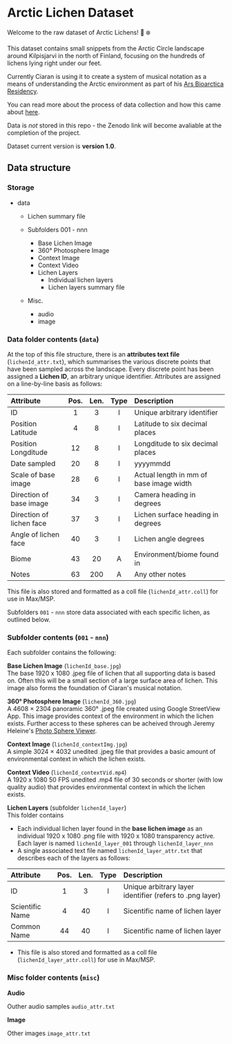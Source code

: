 # Arctic Lichen Dataset 

Welcome to the raw dataset of Arctic Lichens! :seedling: :snowflake:

This dataset contains small snippets from the Arctic Circle landscape around Kilpisjarvi in the north of Finland, focusing on the hundreds of lichens lying right under our feet.

Currently Ciaran is using it to create a system of musical notation as a means of understanding the Arctic environment as part of his [Ars Bioarctica Residency](https://bioartsociety.fi/projects/ars-bioarctica).

You can read more about the process of data collection and how this came about [here](www.ciaranframe.com/blog/arctic1).

Data is *not* stored in this repo - the Zenodo link will become avaliable at the completion of the project.

Dataset current version is **version 1.0**.


## Data structure

### Storage

- data
    - Lichen summary file 
   
    - Subfolders 001 - nnn
	    - Base Lichen Image
	    - 360° Photosphere Image
	    - Context Image
	    - Context Video
	    - Lichen Layers
		    - Individual lichen layers
		    - Lichen layers summary file <br />
    - Misc.
        - audio
        - image


### Data folder contents (`data`)

At the top of this file structure, there is an **attributes text file** (`lichenId_attr.txt`), which summarises the various discrete points that have been sampled across the landscape. Every discrete point has been assigned a **Lichen ID**, an arbitrary unique identifier. Attributes are assigned on a line-by-line basis as follows:<br />

| Attribute     | Pos.         | Len.|Type|Description |
|:------------- |:------:| :-----:| :-----:|:-------------|
|ID | 1 | 3 | I| Unique arbitrary identifier
| Position Latitude | 4 | 8 | I| Latitude to six decimal places
| Position Longditude | 12 | 8 | I| Longditude to six decimal places
| Date sampled | 20 | 8 | I| yyyymmdd
| Scale of base image  | 28 |  6 | I | Actual length in mm of base image width
| Direction of base image  | 34 |  3 | I | Camera heading in degrees
| Direction of lichen face  | 37 |  3 | I | Lichen surface heading in degrees
| Angle of lichen face  | 40 |  3 | I | Lichen angle degrees
| Biome | 43 | 20 | A| Environment/biome found in
| Notes | 63 | 200 | A| Any other notes


This file is also stored and formatted as a coll file (`lichenId_attr.coll`) for use in Max/MSP.

Subfolders `001` - `nnn` store data associated with each specific lichen, as outlined below.

### Subfolder contents (`001` - `nnn`)

Each subfolder contains the following:

**Base Lichen Image** (`lichenId_base.jpg`) <br />
The base 1920 x 1080 .jpeg file of lichen that all supporting data is based on. Often this will be a small section of a large surface area of lichen. This image also forms the foundation of Ciaran's musical notation.

**360° Photosphere Image** (`lichenId_360.jpg`) <br />
A 4608 × 2304 panoramic 360°  .jpeg file created using Google StreetView App. This image provides context of the environment in which the lichen exists. Further access to these spheres can be acheived through Jeremy Heleine's [Photo Sphere Viewer](https://github.com/JeremyHeleine/Photo-Sphere-Viewer).

**Context Image** (`lichenId_contextImg.jpg`) <br />
A simple 3024 × 4032 unedited .jpeg file that provides a basic amount of environmental context in which the lichen exists.

**Context Video** (`lichenId_contextVid.mp4`) <br />
A 1920 x 1080 50 FPS unedited .mp4 file of 30 seconds or shorter (with low quality audio) that provides environmental context in which the lichen exists.

**Lichen Layers** (subfolder `lichenId_layer`) <br />
This folder contains
 
* Each individual lichen layer found in the **base lichen image** as an individual 1920 x 1080 .png file with 1920 x 1080 transparency active. Each layer is named `lichenId_layer_001` through `lichenId_layer_nnn` 
* A single associated text file named `lichenId_layer_attr.txt` that describes each of the layers as follows:

| Attribute     | Pos.         | Len.|Type|Description |
|:------------- |:------:| :-----:| :-----:|:-------------|
|ID | 1 | 3 | I| Unique arbitrary layer identifier (refers to .png layer)
| Scientific Name | 4 | 40 | I| Sicentific name of lichen layer
| Common Name | 44 | 40 | I| Sicentific name of lichen layer

* This file is also stored and formatted as a coll file (`lichenId_layer_attr.coll`) for use in Max/MSP.

### Misc folder contents (`misc`)

**Audio** 

Outher audio samples
`audio_attr.txt`

**Image** 

Other images
`image_attr.txt`



